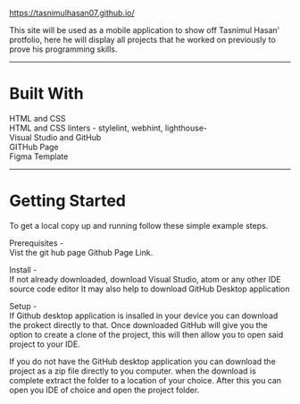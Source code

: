https://tasnimulhasan07.github.io/

This site will be used as a mobile application to show off Tasnimul Hasan' protfolio, here he will display all projects that he worked on previously to prove his programming skills.
______________
# Built With <br>
HTML and CSS <br>
HTML and CSS linters - stylelint, webhint, lighthouse- <br>
Visual Studio and GitHub <br>
GITHub Page <br>
Figma Template <br>
_________________
# Getting Started <br>
To get a local copy up and running follow these simple example steps.

Prerequisites - <br>
Vist the git hub page Github Page Link.

Install - <br>
If not already downloaded, download Visual Studio, atom or any other IDE source code editor It may also help to download GitHub Desktop application

Setup - <br>
If Github desktop application is insalled in your device you can download the prokect directly to that. Once downloaded GitHub will give you the option to create a clone of the project, this will then allow you to open said project to your IDE. <br>

If you do not have the GitHub desktop application you can download the project as a zip file directly to you computer. when the download is complete extract the folder to a location of your choice. After this you can open you IDE of choice and open the project folder.


Run tests <br>
test can me ran locally on your meachine by using the run function on your IDE.

Deployment <br>
restrict deployment
_________________

# 👤 Author1 <br>

GitHub: @tasnimulhasan07 <br>
Twitter: @tasnimulhasan07 <br>
LinkedIn: tasnimulhasan07 <br>

_________________

# 🤝 Contributing <br>
Contributions, issues, and feature requests are welcome! <br>

Feel free to check the https://github.com/tasnimulhasan07/tasnimulhasan07.github.io to get the project.

# Show your support <br>
Give a ⭐️ if you like this project!
___________________
# Acknowledgments <br>
Microverse <br>
Figma <br>

_________________

# 📝 License <br>
This project is MIT licensed.
